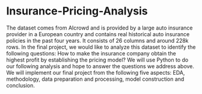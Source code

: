 # Insurance-Pricing-Analysis

The dataset comes from AIcrowd and is provided by a large auto insurance provider in a European country and contains real historical auto insurance policies in the past four years. It consists of 26 columns and around 228k rows. 
In the final project, we would like to analyze this dataset to identify the following questions: How to make the insurance company obtain the highest profit by establishing the pricing model? 
We will use Python to do our following analysis and hope to answer the questions we address above. We will implement our final project from the following five aspects: EDA, methodology, data preparation and processing, model construction and conclusion.
